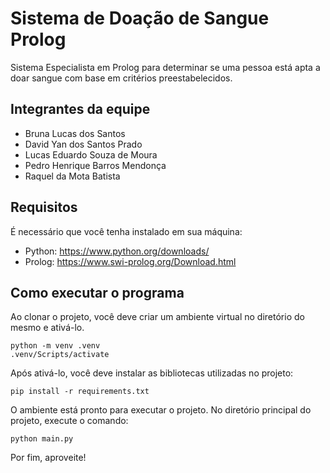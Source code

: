 
# Sistema de Doação de Sangue Prolog

Sistema Especialista em Prolog para determinar se uma pessoa está apta a doar sangue com base em critérios preestabelecidos.

## Integrantes da equipe

- Bruna Lucas dos Santos
- David Yan dos Santos Prado
- Lucas Eduardo Souza de Moura
- Pedro Henrique Barros Mendonça
- Raquel da Mota Batista

## Requisitos

É necessário que você tenha instalado em sua máquina:

- Python: https://www.python.org/downloads/
- Prolog: https://www.swi-prolog.org/Download.html

## Como executar o programa

Ao clonar o projeto, você deve criar um ambiente virtual no diretório do mesmo e ativá-lo.

    python -m venv .venv
    .venv/Scripts/activate

Após ativá-lo, você deve instalar as bibliotecas utilizadas no projeto:

    pip install -r requirements.txt

O ambiente está pronto para executar o projeto. No diretório principal do projeto, execute o comando:

    python main.py

Por fim, aproveite!